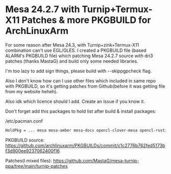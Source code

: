 # Mesa 24.2.7 with Turnip+Termux-X11 Patches &amp; more PKGBUILD for ArchLinuxArm

For some reason after Mesa 24.3, with Turnip+zink+Termux-X11 combination can't use EGL/GLES. I created a PKGBUILD file (based ALARM's PKGBUILD file) which patching Mesa 24.2.7 source with dri3 patches (thanks MastaG) and build only some needed libraries.

I'm too lazy to add sign things, please build with --skippgpcheck flag.

Also I don't know how can I use other files which included in same repo with PKGBUILD, so it's getting patches from Github(before it was getting file from my website heheh).

Also idk which licence should I add. Create an issue if you know it.

Don't forget add this packages to hold list after build & install packages:

/etc/pacman.conf
```sh
HoldPkg = ... mesa mesa-amber mesa-docs opencl-clover-mesa opencl-rusticl-mesa vulkan-mesa-layers vulkan-broadcom vulkan-freedreno vulkan-gfxstream vulkan-nouveau vulkan-panfrost vulkan-radeon vulkan-swrast vulkan-virtio vullan-dzn ...
```

PKGBUILD source:
https://github.com/archlinuxarm/PKGBUILDs/commit/c1c2776b762fed5173bf3d900ee9237062400f16

Patches(I mixed files):
https://github.com/MastaG/mesa-turnip-ppa/tree/main/turnip-patches
